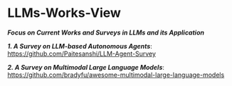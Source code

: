 # LLMs-Works-View
***Focus on Current Works and Surveys in LLMs and its Application***

***1. A Survey on LLM-based Autonomous Agents***: https://github.com/Paitesanshi/LLM-Agent-Survey

***2. A Survey on Multimodal Large Language Models***: https://github.com/bradyfu/awesome-multimodal-large-language-models
